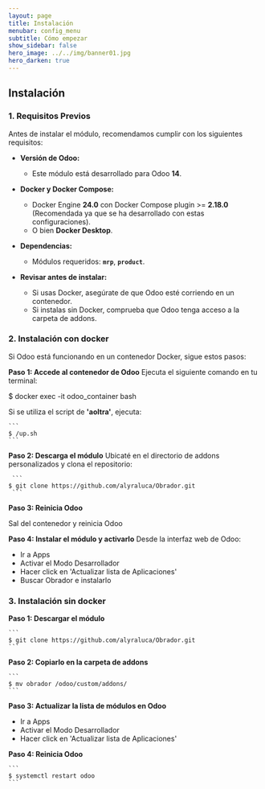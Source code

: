 ```yaml
---
layout: page
title: Instalación
menubar: config_menu
subtitle: Cómo empezar
show_sidebar: false
hero_image: ../../img/banner01.jpg 
hero_darken: true
---
```

## **Instalación**

### **1. Requisitos Previos**  

Antes de instalar el módulo, recomendamos cumplir con los siguientes requisitos:  

- **Versión de Odoo:** 
    - Este módulo está desarrollado para Odoo **14**.

- **Docker y Docker Compose:** 
    - Docker Engine **24.0** con Docker Compose plugin >= **2.18.0** (Recomendada ya que se ha desarrollado con estas configuraciones). 
    - O bien **Docker Desktop**.
  
- **Dependencias:**  
    - Módulos requeridos: **`mrp`**, **`product`**.
  
- **Revisar antes de instalar:**
    - Si usas Docker, asegúrate de que Odoo esté corriendo en un contenedor.  
    - Si instalas sin Docker, comprueba que Odoo tenga acceso a la carpeta de addons.

### **2. Instalación con docker**
Si Odoo está funcionando en un contenedor Docker, sigue estos pasos:

**Paso 1: Accede al contenedor de Odoo**
Ejecuta el siguiente comando en tu terminal:

$ docker exec -it odoo_container bash


Si se utiliza el script de **'aoltra'**, ejecuta:

    ``` 
    $ /up.sh 
    ```

**Paso 2: Descarga el módulo**
Ubicaté en el directorio de addons personalizados y clona el repositorio:

     ``` 
    $ git clone https://github.com/alyraluca/Obrador.git
     ```

**Paso 3: Reinicia Odoo**

Sal del contenedor y reinicia Odoo

**Paso 4: Instalar el módulo y activarlo**
Desde la interfaz web de Odoo:
   - Ir a Apps
   - Activar el Modo Desarrollador
   - Hacer click en 'Actualizar lista de Aplicaciones'
   - Buscar Obrador e instalarlo

### 3. Instalación sin docker

**Paso 1: Descargar el módulo**

    ``` 
    $ git clone https://github.com/alyraluca/Obrador.git
    ```

**Paso 2: Copiarlo en la carpeta de addons**

    ``` 
    $ mv obrador /odoo/custom/addons/
    ```

**Paso 3: Actualizar la lista de módulos en Odoo**
   - Ir a Apps
   - Activar el Modo Desarrollador
   - Hacer click en 'Actualizar lista de Aplicaciones'
  
**Paso 4: Reinicia Odoo**

    ``` 
    $ systemctl restart odoo
    ```
   

